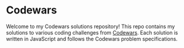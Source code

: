 # Codewars

Welcome to my Codewars solutions repository! This repo contains my solutions to various coding challenges from [Codewars](https://www.codewars.com/). Each solution is written in JavaScript and follows the Codewars problem specifications.
